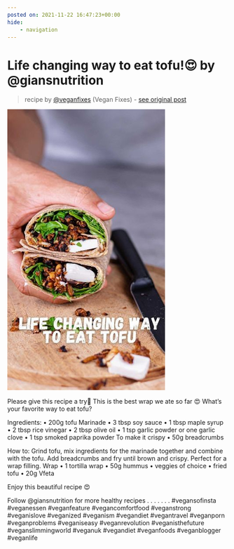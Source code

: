 ```yaml
---
posted on: 2021-11-22 16:47:23+00:00
hide:
    - navigation
---
```


# Life changing way to eat tofu!😍 by @giansnutrition 

> recipe by [@veganfixes](https://www.instagram.com/veganfixes/) 
(Vegan Fixes) - [see original post](https://instagram.com/p/CWldhdXDhV_)

![](../img/veganfixes_22-11-2021_1611.png)

Please give this recipe a try🥰
This is the best wrap we ate so far 😍
What’s your favorite way to eat tofu? 

Ingredients:
• 200g tofu 
Marinade 
• 3 tbsp soy sauce 
• 1 tbsp maple syrup 
• 2 tbsp rice vinegar 
• 2 tbsp olive oil 
• 1 tsp garlic powder or one garlic clove 
• 1 tsp smoked paprika powder 
To make it crispy 
• 50g breadcrumbs 

How to:
Grind tofu, mix ingredients for the marinade together and combine with the tofu.
Add breadcrumbs and fry until brown and crispy.
Perfect for a wrap filling.
Wrap 
• 1 tortilla wrap 
• 50g hummus 
• veggies of choice 
• fried tofu 
• 20g Vfeta 

Enjoy this beautiful recipe 😍

Follow @giansnutrition for more healthy recipes 
.
.
.
.
.
.
.
\#vegansofinsta \#veganessen \#veganfeature \#vegancomfortfood \#veganstrong \#veganislove \#veganized \#veganism \#vegandiet \#vegantravel \#veganporn \#veganproblems \#veganiseasy \#veganrevolution \#veganisthefuture \#veganslimmingworld \#veganuk \#vegandiet \#veganfoods \#veganblogger \#veganlife 